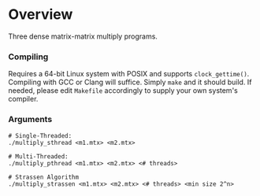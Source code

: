 # Overview
Three dense matrix-matrix multiply programs.

### Compiling

Requires a 64-bit Linux system with POSIX and supports `clock_gettime()`.
Compiling with GCC or Clang will suffice. Simply `make` and it should build. If needed, please edit `Makefile` accordingly to supply your own system's compiler.

### Arguments
```
# Single-Threaded:
./multiply_sthread <m1.mtx> <m2.mtx>

# Multi-Threaded:
./multiply_pthread <m1.mtx> <m2.mtx> <# threads>

# Strassen Algorithm
./multiply_strassen <m1.mtx> <m2.mtx> <# threads> <min size 2^n>
```

